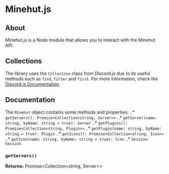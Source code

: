 # Minehut.js

## About
Minehut.js is a Node module that allows you to interact with the Minehut API.

## Collections
The library uses the `Collection` class from Discord.js due to its useful methods such as `find`, `filter` and `first`. For more information, check the [Discord.js Documentation](https://discord.js.org/#/docs/collection/master/class/Collection).

## Documentation
The `Minehut` object contains some methods and properties:
..* `getServers(): Promise<Collection<string, Server>>`
..* `getServer(name: string, byName: string = true): Server`
..* `getPlugins(): Promise<Collection<string, Plugin>>`
..* `getPlugin(name: string, byName: string = true): Plugin`
..* `getIcons(): Promise<Collection<string, Icon>>`
..* `getIcon(name: string, byName: string = true): Icon`
..* `Session: Session`

### `getServers()`

**Returns:** Promise<Collection<string, Server>>